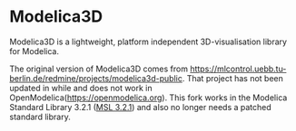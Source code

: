 # Modelica3D #

Modelica3D is a lightweight, platform independent 3D-visualisation library for Modelica.

The original version of Modelica3D comes from https://mlcontrol.uebb.tu-berlin.de/redmine/projects/modelica3d-public.
That project has not been updated in while and does not work in OpenModelica(https://openmodelica.org).
This fork works in the Modelica Standard Library 3.2.1 ([MSL 3.2.1](https://modelica.org)) and also no longer needs a patched standard library.
